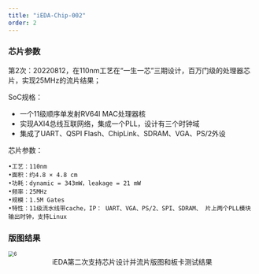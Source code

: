```yaml
---
title: "iEDA-Chip-002"
order: 2
---
```

### **芯片参数**

第2次：20220812，在110nm工艺在“一生一芯”三期设计，百万门级的处理器芯片，实现25MHz的流片结果；

SoC规格：

* 一个11级顺序单发射RV64I MAC处理器核
* 实现AXI4总线互联网络，集成一个PLL，设计有三个时钟域
* 集成了UART、QSPI Flash、ChipLink、SDRAM、VGA、PS/2外设

芯片参数：

```
•工艺：110nm
•面积：约4.8 × 4.8 cm
•功耗：dynamic = 343mW，leakage = 21 mW
•频率：25MHz
•规模：1.5M Gates
•特性：11级流水线带cache，IP： UART、VGA、PS/2、SPI、SDRAM、 片上两个PLL模块输出时钟，支持Linux
```

### **版图结果**

<img src="/res/images/activities/tapeout/fig2.png" alt="6" style="zoom:70%;" title ="iEDA第二次支持芯片设计并流片版图和板卡测试结果" />
<center>iEDA第二次支持芯片设计并流片版图和板卡测试结果</center>